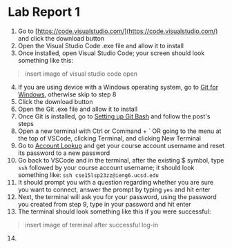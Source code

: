 # Lab Report 1

1. Go to [https://code.visualstudio.com/](https://code.visualstudio.com/) and click the download button
2. Open the Visual Studio Code .exe file and allow it to install
3. Once installed, open Visual Studio Code; your screen should look something like this:
> insert image of visual studio code open
4. If you are using device with a Windows operating system, go to [Git for Windows](https://gitforwindows.org), otherwise skip to step 8
5. Click the download button
6. Open the Git .exe file and allow it to install
7. Once Git is installed, go to [Setting up Git Bash](https://stackoverflow.com/questions/42606837/how-do-i-use-bash-on-windows-from-the-visual-studio-code-integrated-terminal/50527994#50527994) and follow the post's steps
8. Open a new terminal with Ctrl or Command + \` OR going to the menu at the top of VSCode, clicking Terminal, and clicking New Terminal
9. Go to [Account Lookup](https://sdacs.ucsd.edu/~icc/index.php) and get your course account username and reset its password to a new password
10. Go back to VSCode and in the terminal, after the existing $ symbol, type `ssh` followed by your course account username; it should look something like: 
`ssh cse15lsp23zz@ieng6.ucsd.edu`
11. It should prompt you with a question regarding whether you are sure you want to connect, answer the prompt by typing `yes` and hit enter
12. Next, the terminal will ask you for your password, using the password you created from step 9, type in your password and hit enter
13. The terminal should look something like this if you were successful:
> insert image of terminal after successful log-in
14. 
